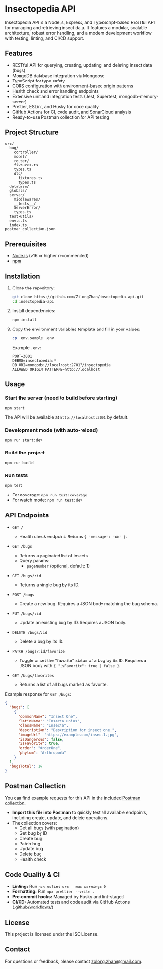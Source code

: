 # Insectopedia API

Insectopedia API is a Node.js, Express, and TypeScript-based RESTful API for managing and retrieving insect data. It features a modular, scalable architecture, robust error handling, and a modern development workflow with testing, linting, and CI/CD support.

## Features

- RESTful API for querying, creating, updating, and deleting insect data (bugs)
- MongoDB database integration via Mongoose
- TypeScript for type safety
- CORS configuration with environment-based origin patterns
- Health check and error handling endpoints
- Extensive unit and integration tests (Jest, Supertest, mongodb-memory-server)
- Prettier, ESLint, and Husky for code quality
- GitHub Actions for CI, code audit, and SonarCloud analysis
- Ready-to-use Postman collection for API testing

## Project Structure

```
src/
  bug/
    controller/
    model/
    router/
    fixtures.ts
    types.ts
    dto/
      fixtures.ts
      types.ts
  database/
  globals/
  server/
    middlewares/
    __tests__/
    ServerError/
    types.ts
  test-utils/
  env.d.ts
  index.ts
postman_collection.json
```

## Prerequisites

- [Node.js](https://nodejs.org/) (v16 or higher recommended)
- [npm](https://www.npmjs.com/)

## Installation

1. Clone the repository:

   ```bash
   git clone https://github.com/ZilongZhan/insectopedia-api.git
   cd insectopedia-api
   ```

2. Install dependencies:

   ```bash
   npm install
   ```

3. Copy the environment variables template and fill in your values:

   ```bash
   cp .env.sample .env
   ```

   Example `.env`:

   ```
   PORT=3001
   DEBUG=insectopedia:*
   DB_URI=mongodb://localhost:27017/insectopedia
   ALLOWED_ORIGIN_PATTERNS=http://localhost
   ```

## Usage

### Start the server (need to build before starting)

```bash
npm start
```

The API will be available at `http://localhost:3001` by default.

### Development mode (with auto-reload)

```bash
npm run start:dev
```

### Build the project

```bash
npm run build
```

### Run tests

```bash
npm test
```

- For coverage: `npm run test:coverage`
- For watch mode: `npm run test:dev`

## API Endpoints

- `GET /`

  - Health check endpoint. Returns `{ "message": "OK" }`.

- `GET /bugs`

  - Returns a paginated list of insects.
  - Query params:
    - `pageNumber` (optional, default: 1)

- `GET /bugs/:id`

  - Returns a single bug by its ID.

- `POST /bugs`

  - Create a new bug. Requires a JSON body matching the bug schema.

- `PUT /bugs/:id`

  - Update an existing bug by ID. Requires a JSON body.

- `DELETE /bugs/:id`

  - Delete a bug by its ID.

- `PATCH /bugs/:id/favorite`

  - Toggle or set the "favorite" status of a bug by its ID. Requires a JSON body with `{ "isFavorite": true | false }`.

- `GET /bugs/favorites`
  - Returns a list of all bugs marked as favorite.

Example response for `GET /bugs`:

```json
{
  "bugs": [
    {
      "commonName": "Insect One",
      "latinName": "Insecta unius",
      "className": "Insecta",
      "description": "Description for insect one.",
      "imageUrl": "https://example.com/insect1.jpg",
      "isDangerous": false,
      "isFavorite": true,
      "order": "OrderOne",
      "phylum": "Arthropoda"
    }
  ],
  "bugsTotal": 16
}
```

## Postman Collection

You can find example requests for this API in the included [Postman collection](./postman_collection.json).

- **Import this file into Postman** to quickly test all available endpoints, including create, update, and delete operations.
- The collection covers:
  - Get all bugs (with pagination)
  - Get bug by ID
  - Create bug
  - Patch bug
  - Update bug
  - Delete bug
  - Health check

## Code Quality & CI

- **Linting:**
  Run `npx eslint src --max-warnings 0`
- **Formatting:**
  Run `npx prettier --write .`
- **Pre-commit hooks:**
  Managed by Husky and lint-staged
- **CI/CD:**
  Automated tests and code audit via GitHub Actions ([.github/workflows/](.github/workflows/))

## License

This project is licensed under the ISC License.

## Contact

For questions or feedback, please contact zolong.zhan@gmail.com.
